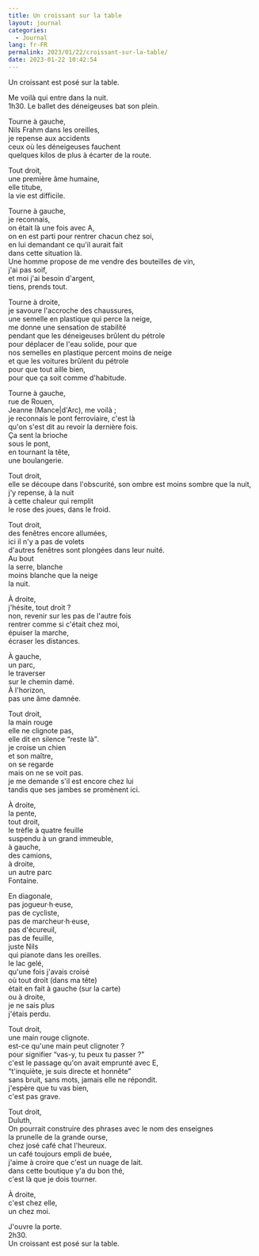 ```yaml
---
title: Un croissant sur la table
layout: journal
categories:
  - Journal
lang: fr-FR
permalink: 2023/01/22/croissant-sur-la-table/
date: 2023-01-22 10:42:54
---
```


Un croissant est posé sur la table.

Me voilà qui entre dans la nuit.\
1h30.
Le ballet des déneigeuses bat son plein.

Tourne à gauche,\
Nils Frahm dans les oreilles,\
je repense aux accidents\
ceux où les déneigeuses fauchent\
quelques kilos de plus à écarter de la route.

Tout droit,\
une première âme humaine,\
elle titube,\
la vie est difficile.

Tourne à gauche,\
je reconnais,\
on était là une fois avec A,\
on en est parti pour rentrer chacun chez soi,\
en lui demandant ce qu'il aurait fait\
dans cette situation là.\
Une homme propose de me vendre des bouteilles de vin,\
j'ai pas soif,\
et moi j'ai besoin d'argent,\
tiens, prends tout.

Tourne à droite,\
je savoure l'accroche des chaussures,\
une semelle en plastique qui perce la neige,\
me donne une sensation de stabilité\
pendant que les déneigeuses brûlent du pétrole\
pour déplacer de l'eau solide, pour que\
nos semelles en plastique percent moins de neige\
et que les voitures brûlent du pétrole\
pour que tout aille bien,\
pour que ça soit comme d'habitude.

Tourne à gauche,\
rue de Rouen,\
Jeanne (Mance|d'Arc), me voilà ;\
je reconnais le pont ferroviaire, c'est là\
qu'on s'est dit au revoir la dernière fois.\
Ça sent la brioche\
sous le pont,\
en tournant la tête,\
une boulangerie.

Tout droit,\
elle se découpe dans l'obscurité,
son ombre est moins sombre que la nuit,\
j'y repense, à la nuit\
à cette chaleur qui remplit\
le rose des joues, dans le froid.

Tout droit,\
des fenêtres encore allumées,\
ici il n'y a pas de volets\
d'autres fenêtres sont plongées dans leur nuité.\
Au bout\
la serre, blanche\
moins blanche que la neige\
la nuit.

À droite,\
j'hésite, tout droit ?\
non, revenir sur les pas de l'autre fois\
rentrer comme si c'était chez moi,\
épuiser la marche,\
écraser les distances.

À gauche,\
un parc,\
le traverser\
sur le chemin damé.\
À l'horizon,\
pas une âme damnée.

Tout droit,\
la main rouge\
elle ne clignote pas,\
elle dit en silence <q>reste là</q>.\
je croise un chien\
et son maître,\
on se regarde\
mais on ne se voit pas.\
je me demande s'il est encore chez lui\
tandis que ses jambes se promènent ici.

À droite,\
la pente,\
tout droit,\
le trèfle à quatre feuille\
suspendu à un grand immeuble,\
à gauche,\
des camions,\
à droite,\
un autre parc\
Fontaine.

En diagonale,\
pas jogueur‧h‧euse,\
pas de cycliste,\
pas de marcheur‧h‧euse,\
pas d'écureuil,\
pas de feuille,\
juste Nils\
qui pianote dans les oreilles.\
le lac gelé,\
qu'une fois j'avais croisé\
où tout droit (dans ma tête)\
était en fait à gauche (sur la carte)\
ou à droite,\
je ne sais plus\
j'étais perdu.

Tout droit,\
une main rouge clignote.\
est-ce qu'une main peut clignoter ?\
pour signifier <q>vas-y, tu peux tu passer ?</q>\
c'est le passage qu'on avait emprunté avec E,\
<q>t'inquiète, je suis directe et honnête</q>\
sans bruit, sans mots, jamais elle ne répondit.\
j'espère que tu vas bien,\
c'est pas grave.

Tout droit,\
Duluth,\
On pourrait construire des phrases avec le nom des enseignes\
la prunelle de la grande ourse,\
chez josé café chat l'heureux.\
un café toujours empli de buée,\
j'aime à croire que c'est un nuage de lait.\
dans cette boutique y'a du bon thé,\
c'est là que je dois tourner.

À droite,\
c'est chez elle,\
un chez moi.

J'ouvre la porte.\
2h30.\
Un croissant est posé sur la table.
